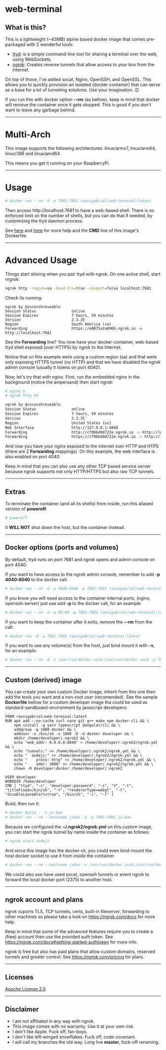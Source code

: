 # web-terminal

## What is this?
This is a lightweight (~43MB) alpine based docker image that comes pre-packaged with 2 wonderful tools:
* [ttyd](https://github.com/tsl0922/ttyd): is a simple command-line tool for sharing a terminal over the web, using WebSockets.
* [ngrok](https://ngrok.com/): Creates reverse tunnels that allow access to your box from the internet.

On top of those, I've added socat, Nginx, OpenSSH, and OpenSSL. 
This allows you to quickly provision an isolated (docker container) that can serve as a base for a lot of tunneling solutions. Use your imagination. :wink:

If you run this with docker option **--rm** (as bellow), keep in mind that docker will remove the container once it gets stopped. This is good if you don't want to leave any garbage behind.

---
# Multi-Arch
This image supports the following architectures: linux/armv7, linux/arm64, linux/386 and linux/amd64.

This means you get it running on your RaspberryPi.

---
# Usage
```sh
# docker run --rm -d -p 7681:7681 raonigabriel/web-terminal:latest
```
Then access http://localhost:7681 to have a web-based shell. There is no enforced limit on the number of shells, but you can do that if needed, by customizing the ttyd daemon process.

See [here](https://github.com/tsl0922/ttyd#command-line-options) and [here](https://github.com/tsl0922/ttyd/wiki/Client-Options) for more help and the **CMD** line of this image's Dockerfile.

---
# Advanced Usage
Things start shining when you pair ttyd with ngrok. On one active shell, start nrgrok:

```sh
ngrok http -region=sa -bind-tls=true -inspect=false localhost:7681
```
Check its running:
```
ngrok by @inconshreveable
Session Status                online
Session Expires               7 hours, 59 minutes
Version                       2.3.35
Region                        South America (sa)
Forwarding                    https://e0075a2a0966.ngrok.io -> http://localhost:7681
```

See the **Forwarding** line? You now have your docker-container, web-based ttyd shell exposed (over HTTPS) by ngrok to the Internet.

Notice that on this example weŕe using a custom region (sa) and that weŕe only exposing HTTPS tunnel (no HTTP) and that we have disabled the ngrok admin console (usually it listens on port 4040).

Now, let's try that with nginx. First, run the embedded nginx in the background (notice the ampersand) then start ngrok:
```sh
# nginx &
# ngrok http 80

ngrok by @inconshreveable
Session Status                online
Session Expires               7 hours, 59 minutes
Version                       2.3.35
Region                        United States (us)
Web Interface                 http://127.0.0.1:4040
Forwarding                    http://cf96bd9d722e.ngrok.io -> http://localhost:80
Forwarding                    https://cf96bd9d722e.ngrok.io -> http://localhost:80 
```
And now you have your nginx exposed to the internet over HTTP and HTPS (there are 2 **Forwarding** mappings).
On this example, the web interface is also enabled on port 4040.

Keep in mind that you can also use any other TCP based service server because ngrok supports not only HTTP/HTTPS but also raw TCP tunnels.

---
## Extras
To terminate the container (and all its shells) from inside, run this aliased version of **poweroff**:
```sh
# poweroff
```
It **WILL NOT** shut down the host, but the container instead. 

---
## Docker options (ports and volumes)
By default, ttyd runs on port 7681 and ngrok opens and admin console on port 4040.

If you want to have access to the ngrok admin console, remember to add **-p 4040:4040** to the docker call:
```sh
# docker run --rm -d -p 4040:4040 -p 7681:7681 raonigabriel/web-terminal:latest
```

If you know you will need access to the container internal ports, (nginx, openssh-server) just use add **-p** to the docker call, for an example:
```sh
# docker run --rm -d -p 80:80 -p 7681:7681 raonigabriel/web-terminal:latest
```

If you want to keep the container after it exits, remove the **--rm** from the call:
```sh
# docker run -d -p 7681:7681 raonigabriel/web-terminal:latest
```

If you want to use any volume(s) from the host, just bind mount it with **-v**, for an example:
```sh
# docker run --rm -d -v /var/run/docker.sock:/var/run/docker.sock -p 7681:7681 raonigabriel/web-terminal:latest
```

---
## Custom (derived) image
You can create your own custom Docker image, inherit from this one then add the tools you want and a non-root user (recomended). See the sample **Dockerfile** bellow for a custom developer image tha could be used as standard-sandboxed-environment by javascript developers:
```docker
FROM raonigabriel/web-terminal:latest
RUN apk add --no-cache curl nano git g++ make npm docker-cli && \
    npm install -g yarn typescript @angular/cli && \
    addgroup -g 1000 docker && \
    adduser -s /bin/sh -u 1000 -D -G docker developer && \
    mkdir /home/developer/.ngrok2 && \
    echo "web_addr: 0.0.0.0:4040" > /home/developer/.ngrok2/ngrok.yml && \
    echo "tunnels:" >> /home/developer/.ngrok2/ngrok.yml && \
    echo "  nodejs:" >> /home/developer/.ngrok2/ngrok.yml && \
    echo "    proto: http" >> /home/developer/.ngrok2/ngrok.yml && \
    echo "    addr: 3000" >> /home/developer/.ngrok2/ngrok.yml && \
    chown -R developer:docker /home/developer/.ngrok2

USER developer
WORKDIR /home/developer
CMD [ "ttyd", "-c", "developer:password", "-s", "3", "-t", "titleFixed=/bin/sh", "-t", "rendererType=webgl", "-t", "disableLeaveAlert=true", "/bin/sh", "-i", "-l" ]
``` 
Build, then run it:
 ```sh
# docker build . -t js-box
# docker run --rm --hostname jsbox -d -p 7681:7681 js-box
```
Because we configured the **~/.ngrok2/ngrok.yml** on this custom image, you can start the ngrok tunnel by name inside the container as follows:
 ```sh
# ngrok start nodejs
```

And since this image has the docker-cli, you could even bind-mount the host docker socket to use it from inside the container: 
 ```sh
# docker run --rm --hostname jsbox -v /var/run/docker.sock:/var/run/docker.sock -d -p 7681:7681 js-box
```
We could also use have used socat, openssh tunnels or event ngrok to forward the local docker port (2375) to another host.

---
## ngrok account and plans
ngrok suports TLS, TCP tunnels, certs, built-in fileserver, forwarding to other machines so please take a look on https://ngrok.com/docs for more help.

Keep in mind that some of the advanced features require you to create a (free) account then use the provided auth token. See https://ngrok.com/docs#getting-started-authtoken for more info.

ngrok is free but also has paid plans that allow custom domains, reserved tunnels and greater control. See https://ngrok.com/pricing for plans.

---
## Licenses

[Apache License 2.0](https://www.apache.org/licenses/LICENSE-2.0)

---
## Disclaimer
* I am not affiliated in any way with ngrok.
* This image comes with no warranty. Use it at your own risk.
* I don't like Apple. Fuck off, fan-boys.
* I don't like left-winged snowflakes. Fuck off, code-covenant. 
* I will call my branches the old way. Long live **master**, fuck-off renaming.